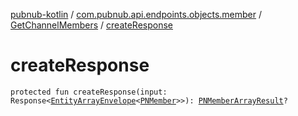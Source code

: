[pubnub-kotlin](../../index.md) / [com.pubnub.api.endpoints.objects.member](../index.md) / [GetChannelMembers](index.md) / [createResponse](./create-response.md)

# createResponse

`protected fun createResponse(input: Response<`[`EntityArrayEnvelope`](../../com.pubnub.api.models.server.objects_api/-entity-array-envelope/index.md)`<`[`PNMember`](../../com.pubnub.api.models.consumer.objects.member/-p-n-member/index.md)`>>): `[`PNMemberArrayResult`](../../com.pubnub.api.models.consumer.objects.member/-p-n-member-array-result/index.md)`?`